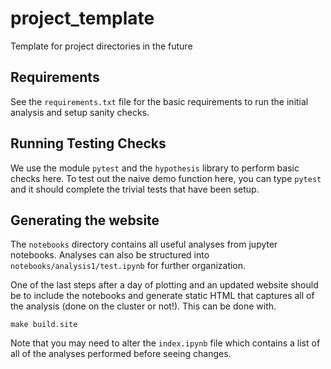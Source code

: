 # project_template
Template for project directories in the future

## Requirements

See the `requirements.txt` file for the basic requirements to run the initial analysis and setup sanity checks.

## Running Testing Checks

We use the module `pytest` and the `hypothesis` library to perform basic checks here. To test out the naive demo function here, you can type `pytest` and it should complete the trivial tests that have been setup.

## Generating the website

The `notebooks` directory contains all useful analyses from jupyter notebooks. Analyses can also be structured into `notebooks/analysis1/test.ipynb` for further organization.

One of the last steps after a day of plotting and an updated website should be to include the notebooks and generate static HTML that captures all of the analysis (done on the cluster or not!). This can be done with.

```
make build.site
```

Note that you may need to alter the `index.ipynb` file which contains a list of all of the analyses performed before seeing changes.
